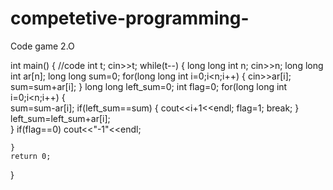 # competetive-programming-
Code game 2.O

int main() {
	//code
	int t;
	cin>>t;
	while(t--)
	{
	    long long int n;
	    cin>>n;
	    long long int ar[n];
	    long long sum=0;
	    for(long long int i=0;i<n;i++)
	    {
	        cin>>ar[i];
	        sum=sum+ar[i];
	    }
	    long long left_sum=0;
        int flag=0;
	    for(long long int i=0;i<n;i++)
	    {   
	        sum=sum-ar[i];
	        if(left_sum==sum)
	        {
	           cout<<i+1<<endl;
	           flag=1;
	           break;
	        }
	        left_sum=left_sum+ar[i];    
	    }
	   if(flag==0)
	    cout<<"-1"<<endl;
	   
	}
	return 0;
}

